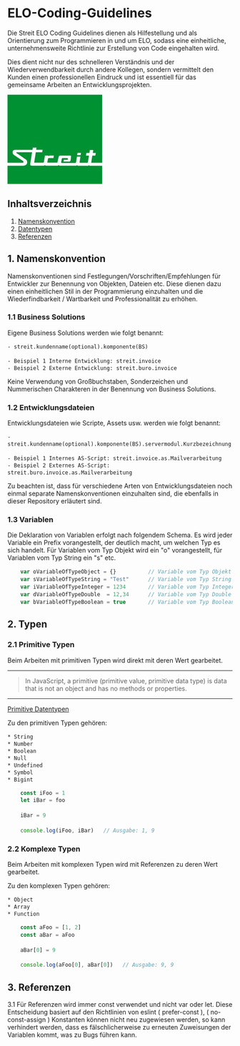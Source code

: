 # ELO-Coding-Guidelines
Die Streit ELO Coding Guidelines dienen als Hilfestellung und als Orientierung zum Programmieren in und um ELO, 
sodass eine einheitliche, unternehmensweite Richtlinie zur Erstellung von Code eingehalten wird.

Dies dient nicht nur des schnelleren Verständnis und der Wiederverwendbarkeit durch andere Kollegen, 
sondern vermittelt den Kunden einen professionellen Eindruck und ist essentiell für das gemeinsame Arbeiten an 
Entwicklungsprojekten.

![Alt text](./assets/streit_logo.jpg?raw=true "Title")

## Inhaltsverzeichnis

1. [ Namenskonvention ](#naming-conventions)
2. [ Datentypen ](#types)
3. [ Referenzen ](#references)

<a name="naming-conventions"></a>
## 1. Namenskonvention
Namenskonventionen sind Festlegungen/Vorschriften/Empfehlungen für Entwickler zur Benennung von Objekten, Dateien etc.
Diese dienen dazu einen einheitlichen Stil in der Programmierung einzuhalten und die Wiederfindbarkeit / Wartbarkeit und Professionalität zu erhöhen.

### 1.1 Business Solutions
Eigene Business Solutions werden wie folgt benannt: 

    - streit.kundenname(optional).komponente(BS)

    - Beispiel 1 Interne Entwicklung: streit.invoice
    - Beispiel 2 Externe Entwicklung: streit.buro.invoice 

Keine Verwendung von Großbuchstaben, Sonderzeichen und Nummerischen Charakteren in der Benennung von Business Solutions.

### 1.2 Entwicklungsdateien
Entwicklungsdateien wie Scripte, Assets usw. werden wie folgt benannt: 

    - streit.kundenname(optional).komponente(BS).servermodul.Kurzbezeichnung

    - Beispiel 1 Internes AS-Script: streit.invoice.as.Mailverarbeitung
    - Beispiel 2 Externes AS-Script: streit.buro.invoice.as.Mailverarbeitung

Zu beachten ist, dass für verschiedene Arten von Entwicklungsdateien noch einmal separate Namenskonventionen einzuhalten sind, die
ebenfalls in dieser Repository erläutert sind.


### 1.3 Variablen
Die Deklaration von Variablen erfolgt nach folgendem Schema. Es wird jeder Variable ein Prefix vorangestellt, der deutlich macht, 
um welchen Typ es sich handelt. Für Variablen vom Typ Objekt wird ein "o" vorangestellt, für Variablen vom Typ String ein "s" etc.

```JavaScript
    var oVariableOfTypeObject = {}          // Variable vom Typ Objekt
    var sVariableOfTypeString = "Test"      // Variable vom Typ String
    var iVariableOfTypeInteger = 1234       // Variable vom Typ Integer
    var dVariableOfTypeDouble  = 12,34      // Variable vom Typ Double
    var bVariableOfTypeBoolean = true       // Variable vom Typ Boolean
```

<a name="types"></a>
## 2. Typen

### 2.1 Primitive Typen
Beim Arbeiten mit primitiven Typen wird direkt mit deren Wert gearbeitet. 

---
> In JavaScript, a primitive (primitive value, primitive data type) is data that is not an object and has no methods or properties.
---

<a href="https://developer.mozilla.org/en-US/docs/Glossary/Primitive">Primitive Datentypen</a>

Zu den primitiven Typen gehören: 

    * String
    * Number
    * Boolean
    * Null
    * Undefined
    * Symbol 
    * Bigint

```JavaScript
    const iFoo = 1
    let iBar = foo

    iBar = 9

    console.log(iFoo, iBar)   // Ausgabe: 1, 9
```

### 2.2 Komplexe Typen
Beim Arbeiten mit komplexen Typen wird mit Referenzen zu deren Wert gearbeitet.

Zu den komplexen Typen gehören: 

    * Object
    * Array
    * Function 

```JavaScript
    const aFoo = [1, 2]
    const aBar = aFoo
    
    aBar[0] = 9

    console.log(aFoo[0], aBar[0])   // Ausgabe: 9, 9
```


<a name="references"></a>
## 3. Referenzen

3.1 Für Referenzen wird immer const verwendet und nicht var oder let. Diese Entscheidung basiert auf den Richtlinien von eslint ( prefer-const ), ( no-const-assign )
Konstanten können nicht neu zugewiesen werden, so kann verhindert werden, dass es fälschlicherweise zu erneuten Zuweisungen der Variablen kommt, was zu Bugs führen kann.


